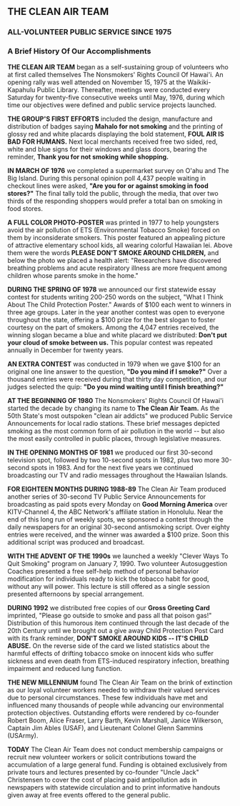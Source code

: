<h2>THE CLEAN AIR TEAM </h2>
<h3>ALL-VOLUNTEER PUBLIC SERVICE SINCE 1975</h3>

<h3> A Brief History Of Our Accomplishments </h3>

<strong>THE CLEAN AIR TEAM</strong> began as a self-sustaining group of volunteers who at first called themselves The Nonsmokers' Rights Council Of Hawai'i. An opening rally was well attended on November 15, 1975 at the Waikiki-Kapahulu Public Library. Thereafter, meetings were conducted every Saturday for twenty-five consecutive weeks until May, 1976, during which time our objectives were defined and public service projects launched.

<strong>THE GROUP'S FIRST EFFORTS</strong> included the design, manufacture and distribution of badges saying <strong>Mahalo for not smoking</strong> and the printing of glossy red and white
placards displaying the bold statement, <strong>FOUL AIR IS BAD FOR HUMANS.</strong> Next local merchants received free two sided, red, white and blue signs for their windows
and glass doors, bearing the reminder, <strong>Thank you for not smoking while shopping.</strong>

<strong>IN MARCH OF 1976</strong> we completed a supermarket survey on O'ahu and The Big Island. During this personal opinion poll 4,437 people waiting in checkout lines were asked, <strong>"Are you for or against smoking in food stores?"</strong> The final tally told the public, through the media, that over two thirds of the responding shoppers would prefer a total ban on smoking in food stores.

<strong>A FULL COLOR PHOTO-POSTER</strong> was printed in 1977 to help youngsters avoid the air pollution of ETS (Environmental Tobacco Smoke) forced on them by inconsiderate smokers. This poster featured an appealing picture of attractive elementary school kids, all wearing colorful Hawaiian lei. Above them were the words <strong>PLEASE DON'T SMOKE AROUND CHILDREN,</strong> and below the photo we placed a health alert: "Researchers have discovered breathing problems and acute respiratory illness are more frequent among children whose parents smoke in the home."

<strong>DURING THE SPRING OF 1978</strong> we announced our first statewide essay contest for students writing 200-250 words on the subject, "What I Think About The Child Protection Poster." Awards of $100 each went to winners in three age groups. Later in the year another contest was open to everyone throughout the state, offering a $100 prize for the best slogan to foster courtesy on the part of smokers. Among the 4,047 entries received, the winning slogan became a blue and white placard we distributed: <strong>Don't put your cloud of smoke between us.</strong> This popular contest was repeated annually in December for twenty years.

<strong>AN EXTRA CONTEST</strong> was conducted in 1979 when we gave $100 for an original one
line answer to the question, <strong>"Do you mind if I smoke?"</strong> Over a thousand entries were received during that thirty day competition, and our judges selected the quip: <strong>"Do you mind waiting until I finish breathing?"</strong>

<strong>AT THE BEGINNING OF 1980</strong> The Nonsmokers' Rights Council Of Hawai'i started the decade by changing its name to <strong>The Clean Air Team.</strong> As the 50th State's most outspoken "clean air addicts" we produced Public Service Announcements for
local radio stations. These brief messages depicted smoking as the most common form of air pollution in the world -- but also the most easily controlled in public places, through legislative measures.

<strong>IN THE OPENING MONTHS OF 1981</strong> we produced our first 30-second television spot, followed by two 10-second spots in 1982, plus two more 30-second spots in 1983. And for the next five years we continued broadcasting our TV and radio messages throughout the Hawaiian Islands.

<strong>FOR EIGHTEEN MONTHS DURING 1988-89</strong> The Clean Air Team produced another series of 30-second TV Public Service Announcements for broadcasting as paid spots  every Monday on <strong>Good Morning America</strong> over KITV-Channel 4, the ABC Network's
affiliate station in Honolulu. Near the end of this long run of weekly spots, we sponsored a contest through the daily newspapers for an original 30-second antismoking script. Over eighty entries were received, and the winner was
awarded a $100 prize. Soon this additional script was produced and broadcast.

<strong>WITH THE ADVENT OF THE 1990s</strong> we launched a weekly "Clever Ways To Quit Smoking" program on January 7, 1990. Two volunteer Autosuggestion Coaches presented a free self-help method of personal behavior modification for individuals ready to kick the tobacco habit for good, without any will power. This lecture is
still offered as a single session presented afternoons by special arrangement.

<strong>DURING 1992</strong> we distributed free copies of our <strong>Gross Greeting Card</strong> imprinted, "Please go outside to smoke and pass all that poison gas!" Distribution of
this humorous item continued through the last decade of the 20th Century until we brought out a give away Child Protection Post Card with its frank reminder, <strong>DON'T SMOKE AROUND KIDS -- IT'S CHILD ABUSE.</strong> On the reverse side of the card we listed statistics about the harmful effects of drifting tobacco smoke on
innocent kids who suffer sickness and even death from ETS-induced respiratory infection, breathing impairment and reduced lung function.

<strong>THE NEW MILLENNIUM</strong> found The Clean Air Team on the brink of extinction as our loyal volunteer workers needed to withdraw their valued services due to personal circumstances. These few individuals have met and influenced many thousands of people while advancing our environmental protection objectives. Outstanding efforts were rendered by co-founder Robert Boom, Alice Fraser, Larry Barth, Kevin Marshall, Janice Wilkerson, Captain Jim Ables (USAF),
and Lieutenant Colonel Glenn Sammins (USArmy).

<strong>TODAY</strong> The Clean Air Team does not conduct membership campaigns or recruit new volunteer workers or solicit contributions toward the accumulation of a large general fund. Funding is obtained exclusively from private tours and lectures presented by co-founder "Uncle Jack" Christensen to cover the cost of placing paid antipollution ads in newspapers with statewide circulation and to print informative handouts given away at free events offered to the general public.

<style>
  .contact-info {
    display: flex;
    justify-content: space-around;
  }
</style>